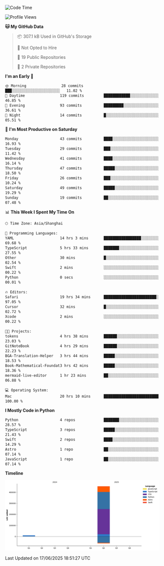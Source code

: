 <!--
**PascalDai/PascalDai** is a ✨ _special_ ✨ repository because its `README.md` (this file) appears on your GitHub profile.

Here are some ideas to get you started:

- 🔭 I’m currently working on ...
- 🌱 I’m currently learning ...
- 👯 I’m looking to collaborate on ...
- 🤔 I’m looking for help with ...
- 💬 Ask me about ...
- 📫 How to reach me: ...
- 😄 Pronouns: ...
- ⚡ Fun fact: ...
-->

<!--START_SECTION:waka-->
![Code Time](http://img.shields.io/badge/Code%20Time-1%2C198%20hrs%205%20mins-blue)

![Profile Views](http://img.shields.io/badge/Profile%20Views-83-blue)

**🐱 My GitHub Data** 

> 📦 307.1 kB Used in GitHub's Storage 
 > 
> 🚫 Not Opted to Hire
 > 
> 📜 19 Public Repositories 
 > 
> 🔑 2 Private Repositories 
 > 
**I'm an Early 🐤** 

```text
🌞 Morning                28 commits          ███░░░░░░░░░░░░░░░░░░░░░░   11.02 % 
🌆 Daytime                119 commits         ████████████░░░░░░░░░░░░░   46.85 % 
🌃 Evening                93 commits          █████████░░░░░░░░░░░░░░░░   36.61 % 
🌙 Night                  14 commits          █░░░░░░░░░░░░░░░░░░░░░░░░   05.51 % 
```
📅 **I'm Most Productive on Saturday** 

```text
Monday                   43 commits          ████░░░░░░░░░░░░░░░░░░░░░   16.93 % 
Tuesday                  29 commits          ███░░░░░░░░░░░░░░░░░░░░░░   11.42 % 
Wednesday                41 commits          ████░░░░░░░░░░░░░░░░░░░░░   16.14 % 
Thursday                 47 commits          █████░░░░░░░░░░░░░░░░░░░░   18.50 % 
Friday                   26 commits          ███░░░░░░░░░░░░░░░░░░░░░░   10.24 % 
Saturday                 49 commits          █████░░░░░░░░░░░░░░░░░░░░   19.29 % 
Sunday                   19 commits          ██░░░░░░░░░░░░░░░░░░░░░░░   07.48 % 
```


📊 **This Week I Spent My Time On** 

```text
🕑︎ Time Zone: Asia/Shanghai

💬 Programming Languages: 
YAML                     14 hrs 3 mins       █████████████████░░░░░░░░   69.68 % 
TypeScript               5 hrs 33 mins       ███████░░░░░░░░░░░░░░░░░░   27.55 % 
Other                    30 mins             █░░░░░░░░░░░░░░░░░░░░░░░░   02.54 % 
Swift                    2 mins              ░░░░░░░░░░░░░░░░░░░░░░░░░   00.22 % 
Python                   0 secs              ░░░░░░░░░░░░░░░░░░░░░░░░░   00.01 % 

🔥 Editors: 
Safari                   19 hrs 34 mins      ████████████████████████░   97.05 % 
Cursor                   32 mins             █░░░░░░░░░░░░░░░░░░░░░░░░   02.72 % 
Xcode                    2 mins              ░░░░░░░░░░░░░░░░░░░░░░░░░   00.22 % 

🐱‍💻 Projects: 
tokens                   4 hrs 38 mins       ██████░░░░░░░░░░░░░░░░░░░   23.03 % 
GitNoteBook              4 hrs 29 mins       ██████░░░░░░░░░░░░░░░░░░░   22.23 % 
BGA-Translation-Helper   3 hrs 44 mins       █████░░░░░░░░░░░░░░░░░░░░   18.53 % 
Book-Mathematical-Foundat3 hrs 42 mins       █████░░░░░░░░░░░░░░░░░░░░   18.36 % 
mermaid-live-editor      1 hr 23 mins        ██░░░░░░░░░░░░░░░░░░░░░░░   06.88 % 

💻 Operating System: 
Mac                      20 hrs 10 mins      █████████████████████████   100.00 % 
```

**I Mostly Code in Python** 

```text
Python                   4 repos             ███████░░░░░░░░░░░░░░░░░░   28.57 % 
TypeScript               3 repos             █████░░░░░░░░░░░░░░░░░░░░   21.43 % 
Swift                    2 repos             ████░░░░░░░░░░░░░░░░░░░░░   14.29 % 
Astro                    1 repo              ██░░░░░░░░░░░░░░░░░░░░░░░   07.14 % 
JavaScript               1 repo              ██░░░░░░░░░░░░░░░░░░░░░░░   07.14 % 
```



**Timeline**

![Lines of Code chart](https://raw.githubusercontent.com/PascalDai/PascalDai/main/assets/bar_graph.png)


 Last Updated on 17/06/2025 18:51:27 UTC
<!--END_SECTION:waka-->
